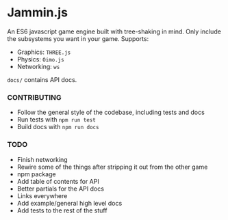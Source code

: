 # Jammin.js

An ES6 javascript game engine built with tree-shaking in mind. Only include the subsystems you want in your game. Supports:

* Graphics: `THREE.js`
* Physics: `Oimo.js`
* Networking: `ws`

`docs/` contains API docs.

### CONTRIBUTING

* Follow the general style of the codebase, including tests and docs
* Run tests with `npm run test`
* Build docs with `npm run docs`

### TODO

* Finish networking
* Rewire some of the things after stripping it out from the other game
* npm package
* Add table of contents for API
* Better partials for the API docs
* Links everywhere
* Add example/general high level docs
* Add tests to the rest of the stuff